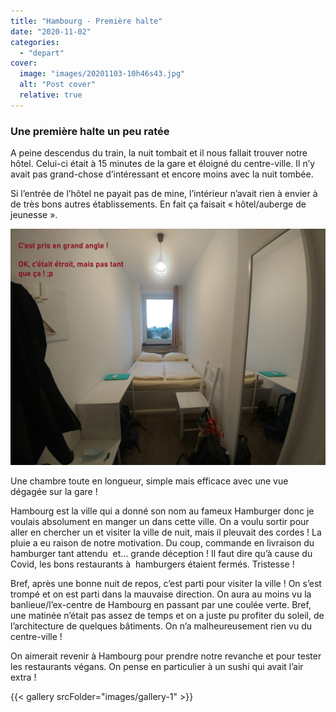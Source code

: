 ```yaml
---
title: "Hambourg - Première halte"
date: "2020-11-02"
categories: 
  - "depart"
cover:
  image: "images/20201103-10h46s43.jpg"
  alt: "Post cover"
  relative: true
---
```


### Une première halte un peu ratée

A peine descendus du train, la nuit tombait et il nous fallait trouver notre hôtel. Celui-ci était à 15 minutes de la gare et éloigné du centre-ville. Il n’y avait pas grand-chose d’intéressant et encore moins avec la nuit tombée.

Si l’entrée de l’hôtel ne payait pas de mine, l’intérieur n’avait rien à envier à de très bons autres établissements. En fait ça faisait « hôtel/auberge de jeunesse ».

![Chambre d'hotel](images/Photo1.jpg)

Une chambre toute en longueur, simple mais efficace avec une vue dégagée sur la gare !

Hambourg est la ville qui a donné son nom au fameux Hamburger donc je voulais absolument en manger un dans cette ville. On a voulu sortir pour aller en chercher un et visiter la ville de nuit, mais il pleuvait des cordes ! La pluie a eu raison de notre motivation. Du coup, commande en livraison du hamburger tant attendu  et... grande déception ! Il faut dire qu’à cause du Covid, les bons restaurants à  hamburgers étaient fermés. Tristesse !

Bref, après une bonne nuit de repos, c’est parti pour visiter la ville ! On s’est trompé et on est parti dans la mauvaise direction. On aura au moins vu la banlieue/l’ex-centre de Hambourg en passant par une coulée verte. Bref, une matinée n’était pas assez de temps et on a juste pu profiter du soleil, de l’architecture de quelques bâtiments. On n’a malheureusement rien vu du centre-ville !

On aimerait revenir à Hambourg pour prendre notre revanche et pour tester les restaurants végans. On pense en particulier à un sushi qui avait l’air extra !

{{< gallery srcFolder="images/gallery-1" >}}
